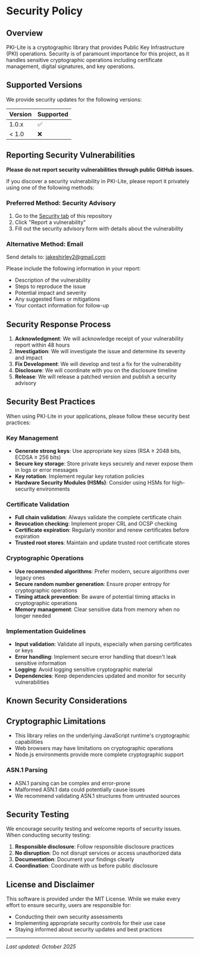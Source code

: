 # Security Policy

## Overview

PKI-Lite is a cryptographic library that provides Public Key Infrastructure (PKI) operations. Security is of paramount importance for this project, as it handles sensitive cryptographic operations including certificate management, digital signatures, and key operations.

## Supported Versions

We provide security updates for the following versions:

| Version | Supported |
| ------- | --------- |
| 1.0.x   | ✅        |
| < 1.0   | ❌        |

## Reporting Security Vulnerabilities

**Please do not report security vulnerabilities through public GitHub issues.**

If you discover a security vulnerability in PKI-Lite, please report it privately using one of the following methods:

### Preferred Method: Security Advisory

1. Go to the [Security tab](https://github.com/jacobshirley/pki-lite/security) of this repository
2. Click "Report a vulnerability"
3. Fill out the security advisory form with details about the vulnerability

### Alternative Method: Email

Send details to: [jakeshirley2@gmail.com](mailto:jakeshirley2@gmail.com)

Please include the following information in your report:

- Description of the vulnerability
- Steps to reproduce the issue
- Potential impact and severity
- Any suggested fixes or mitigations
- Your contact information for follow-up

## Security Response Process

1. **Acknowledgment**: We will acknowledge receipt of your vulnerability report within 48 hours
2. **Investigation**: We will investigate the issue and determine its severity and impact
3. **Fix Development**: We will develop and test a fix for the vulnerability
4. **Disclosure**: We will coordinate with you on the disclosure timeline
5. **Release**: We will release a patched version and publish a security advisory

## Security Best Practices

When using PKI-Lite in your applications, please follow these security best practices:

### Key Management

- **Generate strong keys**: Use appropriate key sizes (RSA ≥ 2048 bits, ECDSA ≥ 256 bits)
- **Secure key storage**: Store private keys securely and never expose them in logs or error messages
- **Key rotation**: Implement regular key rotation policies
- **Hardware Security Modules (HSMs)**: Consider using HSMs for high-security environments

### Certificate Validation

- **Full chain validation**: Always validate the complete certificate chain
- **Revocation checking**: Implement proper CRL and OCSP checking
- **Certificate expiration**: Regularly monitor and renew certificates before expiration
- **Trusted root stores**: Maintain and update trusted root certificate stores

### Cryptographic Operations

- **Use recommended algorithms**: Prefer modern, secure algorithms over legacy ones
- **Secure random number generation**: Ensure proper entropy for cryptographic operations
- **Timing attack prevention**: Be aware of potential timing attacks in cryptographic operations
- **Memory management**: Clear sensitive data from memory when no longer needed

### Implementation Guidelines

- **Input validation**: Validate all inputs, especially when parsing certificates or keys
- **Error handling**: Implement secure error handling that doesn't leak sensitive information
- **Logging**: Avoid logging sensitive cryptographic material
- **Dependencies**: Keep dependencies updated and monitor for security vulnerabilities

## Known Security Considerations

## Cryptographic Limitations

- This library relies on the underlying JavaScript runtime's cryptographic capabilities
- Web browsers may have limitations on cryptographic operations
- Node.js environments provide more complete cryptographic support

### ASN.1 Parsing

- ASN.1 parsing can be complex and error-prone
- Malformed ASN.1 data could potentially cause issues
- We recommend validating ASN.1 structures from untrusted sources

## Security Testing

We encourage security testing and welcome reports of security issues. When conducting security testing:

1. **Responsible disclosure**: Follow responsible disclosure practices
2. **No disruption**: Do not disrupt services or access unauthorized data
3. **Documentation**: Document your findings clearly
4. **Coordination**: Coordinate with us before public disclosure

## License and Disclaimer

This software is provided under the MIT License. While we make every effort to ensure security, users are responsible for:

- Conducting their own security assessments
- Implementing appropriate security controls for their use case
- Staying informed about security updates and best practices

---

_Last updated: October 2025_
